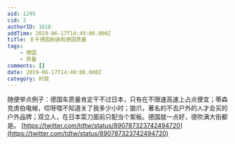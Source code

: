 ```yaml
---
aid: 1295
cid: 2
authorID: 1616
addTime: 2019-06-17T14:49:00.000Z
title: 关于德国制造和德国质量
tags:
    - 德国
    - 质量
comments: []
date: 2019-06-17T14:49:00.000Z
category: 时政
---
```


随便举点例子：德国车质量肯定干不过日本，只有在不限速高速上占点便宜；蒂森克虏伯电梯，哎呀喂不知道关了我多少小时；狼爪，著名的不去户外的人才会买的户外品牌；双立人，在日本菜刀面前只配当个案板。德国就一点好，德吹满大街都是。 [https://twitter.com/tdtw/status/890787323742494720](https://twitter.com/tdtw/status/890787323742494720)
